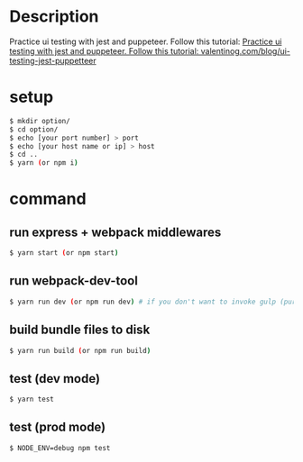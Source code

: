 # Description
Practice ui testing with jest and puppeteer. Follow this tutorial: [Practice ui testing with jest and puppeteer. Follow this tutorial: valentinog.com/blog/ui-testing-jest-puppetteer](https://valentinog.com/blog/ui-testing-jest-puppetteer)

# setup
``` bash
$ mkdir option/
$ cd option/
$ echo [your port number] > port
$ echo [your host name or ip] > host
$ cd ..
$ yarn (or npm i)
```

# command

## run express + webpack middlewares
``` bash
$ yarn start (or npm start)
```

## run webpack-dev-tool
``` bash
$ yarn run dev (or npm run dev) # if you don't want to invoke gulp (pure front-end)
```

## build bundle files to disk
``` bash
$ yarn run build (or npm run build)
```

## test (dev mode)
``` bash
$ yarn test
```

## test (prod mode)
``` bash
$ NODE_ENV=debug npm test 
```
